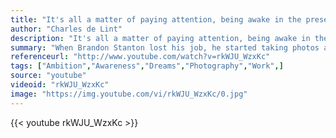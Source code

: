 ```yaml
---
title: "It's all a matter of paying attention, being awake in the present moment, and not expecting a huge payoff. The magic in this world seems to work in whispers and small kindnesses."
author: "Charles de Lint"
description: "It's all a matter of paying attention, being awake in the present moment, and not expecting a huge payoff. The magic in this world seems to work in whispers and small kindnesses. - Charles de Lint quotes from GetInspired365.com"
summary: "When Brandon Stanton lost his job, he started taking photos and became an Internet sensation. In this video he talks about his journey and how he took an idea into a multi million pound project."
referenceurl: "http://www.youtube.com/watch?v=rkWJU_WzxKc"
tags: ["Ambition","Awareness","Dreams","Photography","Work",]
source: "youtube"
videoid: "rkWJU_WzxKc"
image: "https://img.youtube.com/vi/rkWJU_WzxKc/0.jpg"
---
```


{{< youtube rkWJU_WzxKc >}}
